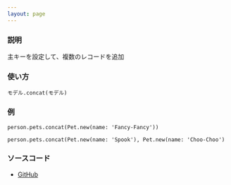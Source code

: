 ```yaml
---
layout: page
---
```

### 説明
主キーを設定して、複数のレコードを追加

### 使い方
    モデル.concat(モデル)

### 例
    person.pets.concat(Pet.new(name: 'Fancy-Fancy'))

    person.pets.concat(Pet.new(name: 'Spook'), Pet.new(name: 'Choo-Choo')

### ソースコード
* [GitHub](https://github.com/rails/rails/blob/f33d52c95217212cbacc8d5e44b5a8e3cdc6f5b3/activerecord/lib/active_record/associations/collection_proxy.rb#L1025)